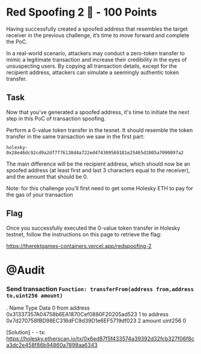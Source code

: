 # Red Spoofing 2 🔀 - 100 Points

Having successfully created a spoofed address that resembles the target receiver in the previous challenge, it’s time to move forward and complete the PoC.

In a real-world scenario, attackers may conduct a zero-token transfer to mimic a legitimate transaction and increase their credibility in the eyes of unsuspecting users. By copying all transaction details, except for the recipient address, attackers can simulate a seemingly authentic token transfer.

## Task

Now that you've generated a spoofed address, it's time to initiate the next step in this PoC of transaction spoofing.

Perform a 0-value token transfer in the tesnet. It should resemble the token transfer in the same transaction we saw in the first part:

`holesky-0x28e46dc92cd9a2df7776138d4a722ed474309569181e25465d2005a7090097a2`

The main difference will be the recipient address, which should now be an spoofed address (at least first and last 3 characters equal to the receiver), and the amount that should be 0.

Note: for this challenge you'll first need to get some Holesky ETH to pay for the gas of your transaction

## Flag

Once you successfully executed the 0-value token transfer in Holesky testnet, follow the instructions on this page to retrieve the flag:

https://therektgames-containers.vercel.app/redspoofing-2

# @Audit

### Send transaction `Function: transferFrom(address from,address to,uint256 amount)`

. Name Type Data
0 from address 0x31337357A04758b6EA1870Cef0880F20205ad523
1 to address 0x7d270758fBD98EC316dFC9d39D1e6EF5719df023
2 amount uint256 0

[Solution] - - tx: https://holesky.etherscan.io/tx/0x6ed87f5f433574a39392d32fcb327f06f8ca3dc2e458f86b94860a7898aa6343
